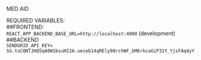 MED AID  

REQUIRED VARIABLES:  
##FRONTEND:  
`REACT_APP_BACKEND_BASE_URL=http://localhost:4000` (development)
##BACKEND  
`SENDGRID_API_KEY= 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`